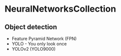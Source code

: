 # NeuralNetworksCollection

## Object detection

* Feature Pyramid Network (FPN)
* YOLO - You only look once
* YOLOv2 (YOLO9000)
